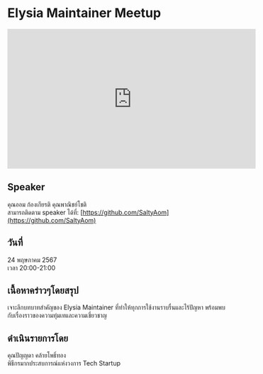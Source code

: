 # Elysia Maintainer Meetup
<iframe width="560" height="315" src="https://www.youtube.com/embed/O9VAd8ELntA?si=BzfL3srcbiF5noXn" title="YouTube video player" frameborder="0" allow="accelerometer; autoplay; clipboard-write; encrypted-media; gyroscope; picture-in-picture; web-share" referrerpolicy="strict-origin-when-cross-origin" allowfullscreen></iframe>

## Speaker
คุณออม ก้องเกียรติ คุณพาณิชย์โชติ  
สามารถติดตาม speaker ได้ที่: [https://github.com/SaltyAom](https://github.com/SaltyAom)

## วันที่
24 พฤษภาคม 2567  
เวลา 20:00-21:00

## เนื้อหาคร่าวๆโดยสรุป
เจาะลึกบทบาทสำคัญของ Elysia Maintainer ที่ทำให้ทุกการใช้งานราบรื่นและไร้ปัญหา พร้อมพบกับเรื่องราวของความทุ่มเทและความเชี่ยวชาญ

## ดำเนินรายการโดย
คุณปัญญดา คล้ายโพธิ์ทอง  
พิธีกรมากประสบการณ์แห่งวงการ Tech Startup
